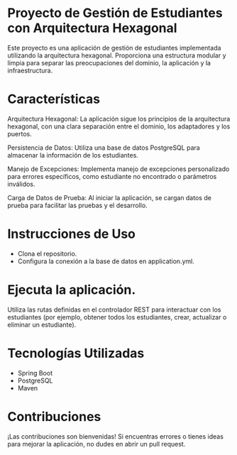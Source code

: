 # Proyecto de Gestión de Estudiantes con Arquitectura Hexagonal

Este proyecto es una aplicación de gestión de estudiantes implementada utilizando la arquitectura hexagonal. Proporciona una estructura modular y limpia para separar las preocupaciones del dominio, la aplicación y la infraestructura.

# Características

Arquitectura Hexagonal: La aplicación sigue los principios de la arquitectura hexagonal, con una clara separación entre el dominio, los adaptadores y los puertos.

Persistencia de Datos: Utiliza una base de datos PostgreSQL para almacenar la información de los estudiantes.

Manejo de Excepciones: Implementa manejo de excepciones personalizado para errores específicos, como estudiante no encontrado o parámetros inválidos.

Carga de Datos de Prueba: Al iniciar la aplicación, se cargan datos de prueba para facilitar las pruebas y el desarrollo.

# Instrucciones de Uso
- Clona el repositorio.
- Configura la conexión a la base de datos en application.yml.

# Ejecuta la aplicación.

Utiliza las rutas definidas en el controlador REST para interactuar con los estudiantes (por ejemplo, obtener todos los estudiantes, crear, actualizar o eliminar un estudiante).

# Tecnologías Utilizadas
- Spring Boot
- PostgreSQL
- Maven

# Contribuciones
¡Las contribuciones son bienvenidas! Si encuentras errores o tienes ideas para mejorar la aplicación, no dudes en abrir un pull request.
